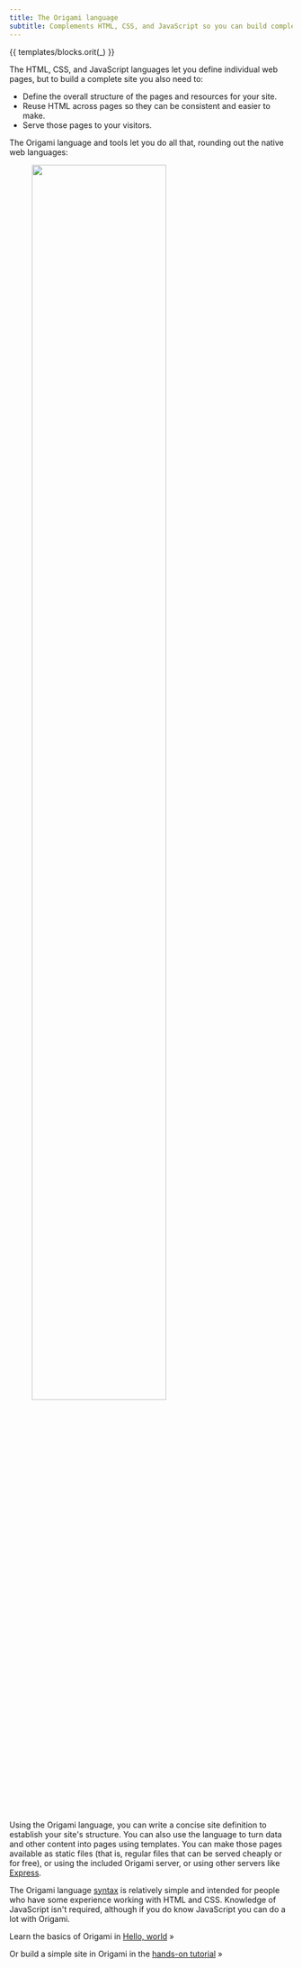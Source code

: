 ```yaml
---
title: The Origami language
subtitle: Complements HTML, CSS, and JavaScript so you can build complete websites
---
```


{{ templates/blocks.orit(_) }}

The HTML, CSS, and JavaScript languages let you define individual web pages, but to build a complete site you also need to:

- Define the overall structure of the pages and resources for your site.
- Reuse HTML across pages so they can be consistent and easier to make.
- Serve those pages to your visitors.

The Origami language and tools let you do all that, rounding out the native web languages:

<figure>
  <img src="/assets/illustrations/roles.svg" style="width: 75%;">
</figure>

Using the Origami language, you can write a concise site definition to establish your site's structure. You can also use the language to turn data and other content into pages using templates. You can make those pages available as static files (that is, regular files that can be served cheaply or for free), or using the included Origami server, or using other servers like [Express](https://expressjs.com/).

The Origami language [syntax](syntax.html) is relatively simple and intended for people who have some experience working with HTML and CSS. Knowledge of JavaScript isn't required, although if you do know JavaScript you can do a lot with Origami.

Learn the basics of Origami in [Hello, world](hello.html) »

Or build a simple site in Origami in the [hands-on tutorial](tutorial.html) »
